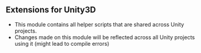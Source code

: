 Extensions for Unity3D
----------------
- This module contains all helper scripts that are shared across Unity projects.
- Changes made on this module will be reflected across all Unity projects using it (might lead to compile errors)